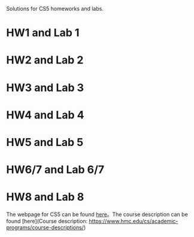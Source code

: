Solutions for CS5 homeworks and labs. 
# HW1 and Lab 1
# HW2 and Lab 2
# HW3 and Lab 3
# HW4 and Lab 4
# HW5 and Lab 5
# HW6/7 and Lab 6/7
# HW8 and Lab 8

The webpage for CS5 can be found [here](https://www.google.com](https://www.cs.hmc.edu/twiki/bin/view/CS5/WebHome)https://www.cs.hmc.edu/twiki/bin/view/CS5/WebHome)。The course description can be found [here](Course description: https://www.hmc.edu/cs/academic-programs/course-descriptions/)

